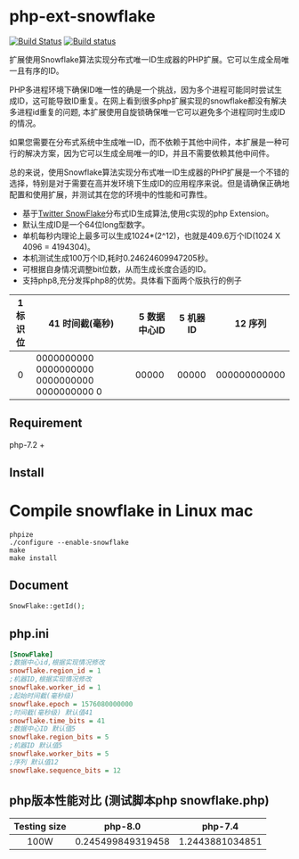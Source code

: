 # php-ext-snowflake

[![Build Status](https://api.travis-ci.org/wxxiong6/php-ext-snowflake.svg?branch=master)](https://travis-ci.org/wxxiong6/php-ext-snowflake) [![Build status](https://ci.appveyor.com/api/projects/status/awii6wf2ocmy202p/branch/master?svg=true)](https://ci.appveyor.com/project/wxxiong6/php-ext-snowflake/branch/master)

扩展使用Snowflake算法实现分布式唯一ID生成器的PHP扩展。它可以生成全局唯一且有序的ID。

PHP多进程环境下确保ID唯一性的确是一个挑战，因为多个进程可能同时尝试生成ID，这可能导致ID重复。在网上看到很多php扩展实现的snowflake都没有解决多进程id重复的问题, 本扩展使用自旋锁确保唯一它可以避免多个进程同时生成ID的情况。

如果您需要在分布式系统中生成唯一ID，而不依赖于其他中间件，本扩展是一种可行的解决方案，因为它可以生成全局唯一的ID，并且不需要依赖其他中间件。

总的来说，使用Snowflake算法实现分布式唯一ID生成器的PHP扩展是一个不错的选择，特别是对于需要在高并发环境下生成ID的应用程序来说。但是请确保正确地配置和使用扩展，并测试其在您的环境中的性能和可靠性。



- 基于[Twitter SnowFlake](https://github.com/twitter-archive/snowflake "Twitter SnowFlake")分布式ID生成算法,使用c实现的php Extension。
- 默认生成ID是一个64位long型数字。
- 单机每秒内理论上最多可以生成1024*(2^12)，也就是409.6万个ID(1024 X 4096 = 4194304)。
- 本机测试生成100万个ID,耗时0.24624609947205秒。
- 可根据自身情况调整bit位数，从而生成长度合适的ID。
- 支持php8,充分发挥php8的优势。具体看下面两个版执行的例子

|1 标识位|41 时间截(毫秒)|5 数据中心ID |5 机器ID |12 序列 |
|:-:|-|-|-|-|
|0|0000000000 0000000000 0000000000 0000000000 0| 00000| 00000 | 000000000000 |


## Requirement
php-7.2 +

## Install
# Compile snowflake in Linux mac

```shell
phpize
./configure --enable-snowflake
make
make install
```

## Document
```php
SnowFlake::getId();
```

## php.ini 

```ini
[SnowFlake]
;数据中心id,根据实现情况修改
snowflake.region_id = 1
;机器ID,根据实现情况修改
snowflake.worker_id = 1
;起始时间截(毫秒级)
snowflake.epoch = 1576080000000
;时间截(毫秒级) 默认值41
snowflake.time_bits = 41
;数据中心ID 默认值5
snowflake.region_bits = 5
;机器ID 默认值5
snowflake.worker_bits = 5
;序列 默认值12
snowflake.sequence_bits = 12
```
## php版本性能对比  (测试脚本php snowflake.php)
|Testing size|php-8.0|php-7.4|
|:--:| --------------- | ------------- |
| 100W | 0.245499849319458 | 1.2443881034851 |
```
